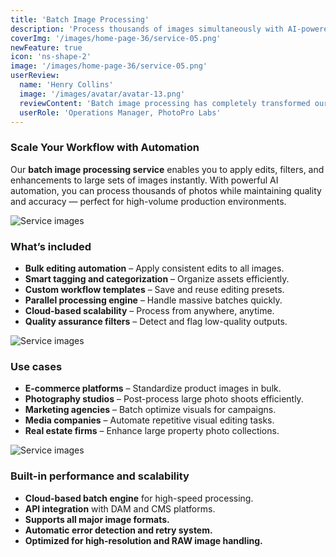 ```yaml
---
title: 'Batch Image Processing'
description: 'Process thousands of images simultaneously with AI-powered batch automation — saving time, improving consistency, and boosting productivity.'
coverImg: '/images/home-page-36/service-05.png'
newFeature: true
icon: 'ns-shape-2'
image: '/images/home-page-36/service-05.png'
userReview:
  name: 'Henry Collins'
  image: '/images/avatar/avatar-13.png'
  reviewContent: 'Batch image processing has completely transformed our workflow. We now handle large volumes of images effortlessly, maintaining quality and consistency across every project.'
  userRole: 'Operations Manager, PhotoPro Labs'
---
```


### Scale Your Workflow with Automation

Our **batch image processing service** enables you to apply edits, filters, and enhancements to large sets of images instantly. With powerful AI automation, you can process thousands of photos while maintaining quality and accuracy — perfect for high-volume production environments.

![Service images](/images/services/service-details-1.png)

### What’s included

- **Bulk editing automation** – Apply consistent edits to all images.
- **Smart tagging and categorization** – Organize assets efficiently.
- **Custom workflow templates** – Save and reuse editing presets.
- **Parallel processing engine** – Handle massive batches quickly.
- **Cloud-based scalability** – Process from anywhere, anytime.
- **Quality assurance filters** – Detect and flag low-quality outputs.

![Service images](/images/services/service-details-2.png)

### Use cases

- **E-commerce platforms** – Standardize product images in bulk.
- **Photography studios** – Post-process large photo shoots efficiently.
- **Marketing agencies** – Batch optimize visuals for campaigns.
- **Media companies** – Automate repetitive visual editing tasks.
- **Real estate firms** – Enhance large property photo collections.

![Service images](/images/services/service-details-3.jpg)

### Built-in performance and scalability

- **Cloud-based batch engine** for high-speed processing.
- **API integration** with DAM and CMS platforms.
- **Supports all major image formats.**
- **Automatic error detection and retry system.**
- **Optimized for high-resolution and RAW image handling.**
